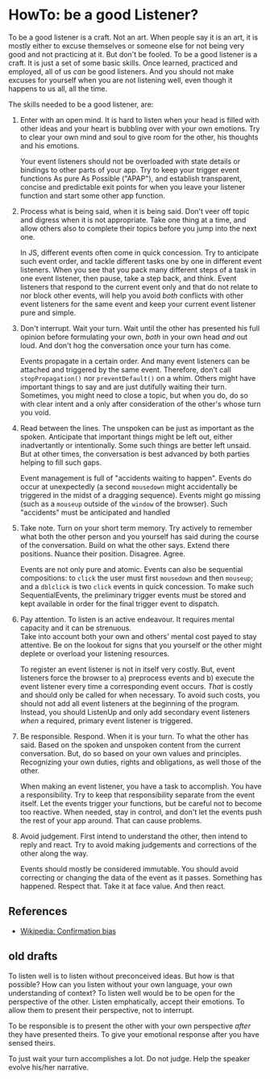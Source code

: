 # HowTo: be a good Listener?

To be a good listener is a craft. Not an art. When people say it is an art, it is mostly either
to excuse themselves or someone else for not being very good and not practicing at it. 
But don't be fooled. To be a good listener is a craft. It is just a set of some basic skills. 
Once learned, practiced and employed, all of us *can* be good listeners. And you should not make 
excuses for yourself when you are not listening well, even though it happens to us all, all the time.

The skills needed to be a good listener, are:

1. Enter with an open mind. It is hard to listen when your head is filled with other ideas
   and your heart is bubbling over with your own emotions. Try to clear your own mind and soul
   to give room for the other, his thoughts and his emotions.
   
   Your event listeners should not be overloaded with state details or bindings to other parts of your app.
   Try to keep your trigger event functions As pure As Possible ("APAP"), and establish transparent, 
   concise and predictable exit points for when you leave your listener function and start some other 
   app function.
   
2. Process what is being said, when it is being said. Don't veer off topic and digress when it is not 
   appropriate. Take one thing at a time, and allow others also to complete their topics before you 
   jump into the next one.
   
   In JS, different events often come in quick concession. Try to anticipate such event order, and
   tackle different tasks one by one in different event listeners. When you see that you pack many 
   different steps of a task in one event listener, then pause, take a step back, and think. 
   Event listeners that respond to the current event only and that do not relate to nor block other 
   events, will help you avoid *both* conflicts with other event listeners for the same event
   and keep your current event listener pure and simple.

3. Don't interrupt. Wait your turn. 
   Wait until the other has presented his full opinion before formulating your own, 
   *both* in your own head *and* out loud. And don't hog the conversation once your turn has come. 
   
   Events propagate in a certain order. And many event listeners can be attached and triggered by the 
   same event. Therefore, don't call `stopPropagation()` nor `preventDefault()` on a whim.
   Others might have important things to say and are just dutifully waiting their turn.
   Sometimes, you might need to close a topic, but when you do, do so with clear intent and a only 
   after consideration of the other's whose turn you void.
 
4. Read between the lines. The unspoken can be just as important as the spoken. 
   Anticipate that important things might be left out, either inadvertantly or intentionally. 
   Some such things are better left unsaid. 
   But at other times, the conversation is best advanced by both parties helping to fill such gaps.
   
   Event management is full of "accidents waiting to happen". Events do occur at unexpectedly 
   (a second `mousedown` might accidentally be triggered in the midst of a dragging sequence).
   Events might go missing (such as a `mouseup` outside of the `window` of the browser).
   Such "accidents" must be anticipated and handled
   
5. Take note. Turn on your short term memory. Try actively to remember what both the other person and 
   you yourself has said during the course of the conversation. Build on what the other says.
   Extend there positions. Nuance their position. Disagree. Agree.
   
   Events are not only pure and atomic. Events can also be sequential compositions: to `click` the user 
   must first `mousedown` and then `mouseup`; and a `dblclick` is two `click` events in quick concession.
   To make such SequentialEvents, the preliminary trigger events must be stored and kept available
   in order for the final trigger event to dispatch.
   
6. Pay attention. To listen is an active endeavour. It requires mental capacity and it can be strenuous.  
   Take into account both your own and others' mental cost payed to stay attentive. Be on the lookout for
   signs that you yourself or the other might deplete or overload your listening resources.
   
   To register an event listener is not in itself very costly. But, event listeners force the browser to
   a) preprocess events and b) execute the event listener every time a corresponding event occurs. 
   *That* is costly and should only be called for when necessary. To avoid such costs, you should not
   add all event listeners at the beginning of
   the program. Instead, you should ListenUp and only add secondary event listeners *when* a required, 
   primary event listener is triggered.
   
7. Be responsible. Respond. When it is your turn. To what the other has said. Based on the spoken and 
   unspoken content from the current conversation. But, do so based on your own values and principles. 
   Recognizing your own duties, rights and obligations, as well those of the other.
 
   When making an event listener, you have a task to accomplish. You have a responsibility. Try to keep
   that responsibility separate from the event itself. Let the events trigger your functions, but
   be careful not to become too reactive. When needed, stay in control, and don't let the events push the 
   rest of your app around. That can cause problems.
 
8. Avoid judgement. First intend to understand the other, then intend to reply and react.
   Try to avoid making judgements and corrections of the other along the way.
   
   Events should mostly be considered immutable. You should avoid correcting or changing the data of the
   event as it passes. Something has happened. Respect that. Take it at face value. And then react.

## References

 * [Wikipedia: Confirmation bias](https://en.wikipedia.org/wiki/Confirmation_bias)

## old drafts

 To listen well is to listen without preconceived ideas. But how is that possible? How 
 can you listen without your own language, your own understanding of context? To listen well would 
 be to be open for the perspective of the other. Listen emphatically, accept their emotions. 
 To allow them to present their perspective, not to interrupt. 
 
 To be responsible is to present the other with your own perspective *after* they have presented theirs. 
 To give your emotional response after you have sensed theirs.
 
 To just wait your turn accomplishes a lot.
 Do not judge.
 Help the speaker evolve his/her narrative.